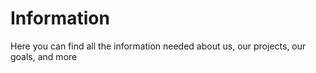 # Information
Here you can find all the information needed about us, our projects, our goals, and more
